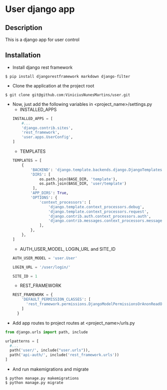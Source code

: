# User django app

## Description
This is a django app for user control

## Installation
* Install django rest framework
```shell script
$ pip install djangorestframework markdown django-filter
```
* Clone the application at the project root
```shell script
$ git clone git@github.com:ViniciusNunesMartins/user.git
```
* Now, just add the following variables in <project_name>/settings.py
    * INSTALLED_APPS
    ```python
    INSTALLED_APPS = [
        #...
        'django.contrib.sites',
        'rest_framework',
        'user.apps.UserConfig',
    ]
    ```
    * TEMPLATES
    ```python
    TEMPLATES = [
        {
            'BACKEND': 'django.template.backends.django.DjangoTemplates',
            'DIRS': [
                os.path.join(BASE_DIR, 'template'),
                os.path.join(BASE_DIR, 'user/template')
             ],
            'APP_DIRS': True,
            'OPTIONS': {
                'context_processors': [
                    'django.template.context_processors.debug',
                    'django.template.context_processors.request',
                    'django.contrib.auth.context_processors.auth',
                    'django.contrib.messages.context_processors.messages',
                ],
            },
        },
    ]
    ```
  * AUTH_USER_MODEL, LOGIN_URL and SITE_ID
  ```python
  AUTH_USER_MODEL = 'user.User'

  LOGIN_URL = '/user/login/'
  
  SITE_ID = 1
  ```
  * REST_FRAMEWORK
  ```python
  REST_FRAMEWORK = {
      'DEFAULT_PERMISSION_CLASSES': [
        'rest_framework.permissions.DjangoModelPermissionsOrAnonReadOnly'
      ]
    }
  ```
* Add app routes to project routes at <project_name>/urls.py
```python
from django.urls import path, include

urlpatterns = [
  #...
  path('user/', include("user.urls")),
  path('api-auth/', include('rest_framework.urls'))
]

```
* And run makemigrations and migrate
```shell script
$ python manage.py makemigrations
$ python manage.py migrate
```
